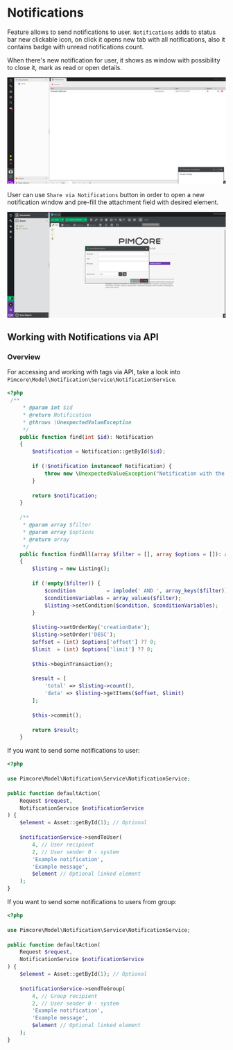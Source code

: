# Notifications

Feature allows to send notifications to user. `Notifications` adds to status bar new clickable icon, on click it opens new tab with all notifications, also it contains badge with unread notifications count.

When there's new notification for user, it shows as window with possibility to close it, mark as read or open details.

![Notifications](../img/notifications_example.png)

User can use `Share via Notifications` button in order to open a new notification window and pre-fill the attachment field with desired element.

![Notifications](../img/share_via_notifications_example.png)

## Working with Notifications via API

### Overview 

For accessing and working with tags via API, take a look into `Pimcore\Model\Notification\Service\NotificationService`.
```php
<?php
 /**
     * @param int $id
     * @return Notification
     * @throws \UnexpectedValueException
     */
    public function find(int $id): Notification
    {
        $notification = Notification::getById($id);

        if (!$notification instanceof Notification) {
            throw new \UnexpectedValueException("Notification with the ID {$id} doesn't exists");
        }

        return $notification;
    }
    
    /**
     * @param array $filter
     * @param array $options
     * @return array
     */
    public function findAll(array $filter = [], array $options = []): array
    {
        $listing = new Listing();

        if (!empty($filter)) {
            $condition          = implode(' AND ', array_keys($filter));
            $conditionVariables = array_values($filter);
            $listing->setCondition($condition, $conditionVariables);
        }

        $listing->setOrderKey('creationDate');
        $listing->setOrder('DESC');
        $offset = (int) $options['offset'] ?? 0;
        $limit  = (int) $options['limit'] ?? 0;

        $this->beginTransaction();

        $result = [
            'total' => $listing->count(),
            'data' => $listing->getItems($offset, $limit)
        ];

        $this->commit();

        return $result;
    }
```

If you want to send some notifications to user:
```php
<?php

use Pimcore\Model\Notification\Service\NotificationService;

public function defaultAction(
    Request $request,
    NotificationService $notificationService
) {
    $element = Asset::getById(1); // Optional
    
    $notificationService->sendToUser(
        4, // User recipient
        2, // User sender 0 - system
        'Example notification',
        'Example message', 
        $element // Optional linked element
    );
}
```

If you want to send some notifications to users from group:
```php
<?php

use Pimcore\Model\Notification\Service\NotificationService;

public function defaultAction(
    Request $request,
    NotificationService $notificationService
) {
    $element = Asset::getById(1); // Optional
    
    $notificationService->sendToGroup(
        4, // Group recipient
        2, // User sender 0 - system
        'Example notification',
        'Example message', 
        $element // Optional linked element
    );
}
```

